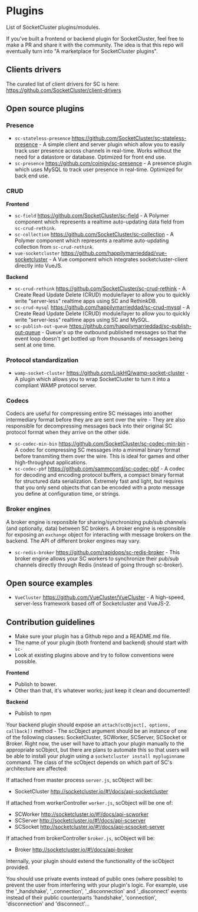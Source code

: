 # Plugins
List of SocketCluster plugins/modules.

If you've built a frontend or backend plugin for SocketCluster, feel free to make a PR and share it with the community.
The idea is that this repo will eventually turn into "A marketplace for SocketCluster plugins".

## Clients drivers

The curated list of client drivers for SC is here: https://github.com/SocketCluster/client-drivers

## Open source plugins

### Presence

- ```sc-stateless-presence``` https://github.com/SocketCluster/sc-stateless-presence - A simple client and server plugin which allow you to easily track user presence across channels in real-time. Works without the need for a datastore or database. Optimized for front end use.
- ```sc-presence``` https://github.com/coinigy/sc-presence - A presence plugin which uses MySQL to track user presence in real-time. Optimized for back end use.

### CRUD

**Frontend**

- ```sc-field``` https://github.com/SocketCluster/sc-field - A Polymer component which represents a realtime auto-updating data field from ```sc-crud-rethink```.
- ```sc-collection``` https://github.com/SocketCluster/sc-collection - A Polymer component which represents a realtime auto-updating collection from ```sc-crud-rethink```.
- ```vue-socketcluster``` https://github.com/happilymarrieddad/vue-socketcluster - A Vue component which integrates socketcluster-client directly into VueJS.

**Backend**

- ```sc-crud-rethink``` https://github.com/SocketCluster/sc-crud-rethink - A Create Read Update Delete (CRUD) module/layer to allow you to quickly write "server-less" realtime apps using SC and RethinkDB.
- ```sc-crud-mysql``` https://github.com/happilymarrieddad/sc-crud-mysql - A Create Read Update Delete (CRUD) module/layer to allow you to quickly write "server-less" realtime apps using SC and MySQL.
- ```sc-publish-out-queue``` https://github.com/happilymarrieddad/sc-publish-out-queue - Queue's up the outbound published messages so that the event loop doesn't get bottled up from thousands of messages being sent at one time.

### Protocol standardization

- ```wamp-socket-cluster``` https://github.com/LiskHQ/wamp-socket-cluster - A plugin which allows you to wrap SocketCluster to turn it into a compliant WAMP protocol server.

### Codecs

Codecs are useful for compressing entire SC messages into another intermediary format before they are are sent over the wire - They are also responsible for decompressing messages back into their original SC protocol format when they arrive on the other side.

- ```sc-codec-min-bin``` https://github.com/SocketCluster/sc-codec-min-bin - A codec for compressing SC messages into a minimal binary format before transmiting them over the wire. This is ideal for games and other high-throughput applications.
- ```sc-codec-pbf``` https://github.com/sammccord/sc-codec-pbf - A codec for decoding and encoding protocol buffers, a compact binary format for structured data serialization. Extremely fast and light, but requires that you only send objects that can be encoded with a proto message you define at configuration time, or strings.

### Broker engines

A broker engine is reponsible for sharing/synchronizing pub/sub channels (and optionally, data) between SC brokers. A broker engine is responsible for exposing an `exchange` object for interacting with message brokers on the backend. The API of different broker engines may vary.

- ```sc-redis-broker``` https://github.com/rapidops/sc-redis-broker - This broker engine allows your SC workers to synchronize their pub/sub channels directly through Redis (instead of going through sc-broker).


## Open source examples

- ```VueCluster``` https://github.com/VueCluster/VueCluster - A high-speed, server-less framework based off of Socketcluster and VueJS-2.

## Contribution guidelines

- Make sure your plugin has a Github repo and a README.md file.
- The name of your plugin (both frontend and backend) should start with ```sc-```
- Look at existing plugins above and try to follow conventions were possible.

**Frontend**

- Publish to bower.
- Other than that, it's whatever works; just keep it clean and documented!

**Backend**

- Publish to npm

Your backend plugin should expose an ```attach(scObject[, options, callback])``` method - The scObject argument should be an instance of one of the following
classes: SocketCluster, SCWorker, SCServer, SCSocket or Broker.
Right now, the user will have to attach your plugin manually to the appropriate scObject, but there are plans to automate this so that users will be able to
install your plugin using a ```socketcluster install mypluginname``` command.
The class of the scObject depends on which part of SC's architecture are affected:

If attached from master process ```server.js```, scObject will be:

- SocketCluster http://socketcluster.io/#!/docs/api-socketcluster


If attached from workerController ```worker.js```, scObject will be one of:

- SCWorker http://socketcluster.io/#!/docs/api-scworker
- SCServer http://socketcluster.io/#!/docs/api-scserver
- SCSocket http://socketcluster.io/#!/docs/api-scsocket-server

If attached from brokerController ```broker.js```, scObject will be:

- Broker http://socketcluster.io/#!/docs/api-broker

Internally, your plugin should extend the functionality of the scObject provided.

You should use private events instead of public ones (where possible) to prevent the user from interfering
with your plugin's logic.
For example, use the '_handshake', '_connection', '_disconnection' and '_disconnect' events
instead of their public counterparts 'handshake', 'connection', 'disconnection' and 'disconnect'...

